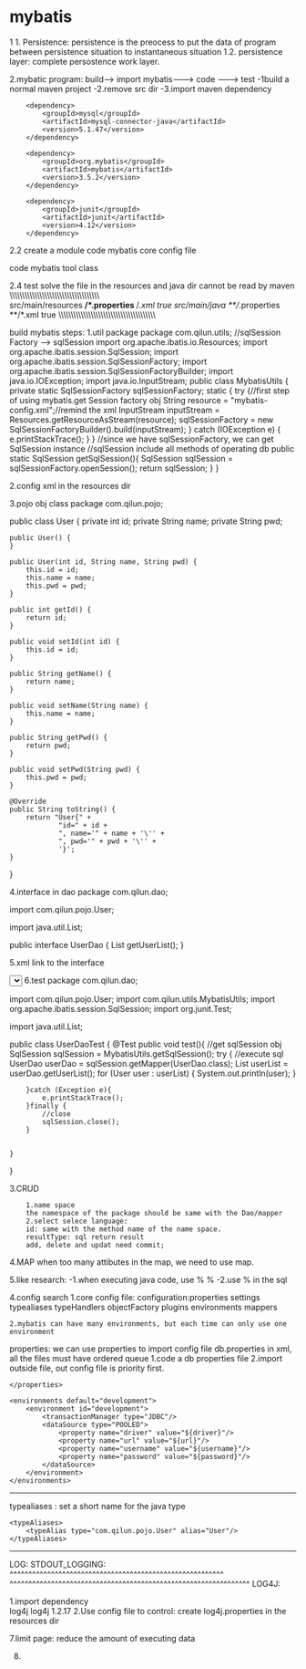 # mybatis
1
1.
Persistence: persistence is the preocess to put the data of program between persistence situation to instantaneous situation
1.2. persistence layer: complete persostence work layer.

2.mybatic program:
build--> import mybatis---> code ---> test
-1build a normal maven project
-2.remove src dir
-3.import maven dependency
<!--   mysql     -->
        <dependency>
            <groupId>mysql</groupId>
            <artifactId>mysql-connector-java</artifactId>
            <version>5.1.47</version>
        </dependency>
<!--       mybatis -->
        <dependency>
            <groupId>org.mybatis</groupId>
            <artifactId>mybatis</artifactId>
            <version>3.5.2</version>
        </dependency>
<!--       junit -->
        <dependency>
            <groupId>junit</groupId>
            <artifactId>junit</artifactId>
            <version>4.12</version>
        </dependency>

2.2 create a module
code mybatis core config file
<?xml version="1.0" encoding="UTF-8" ?>
<!DOCTYPE configuration
        PUBLIC "-//mybatis.org//DTD Config 3.0//EN"
        "http://mybatis.org/dtd/mybatis-3-config.dtd">
<configuration>
    <environments default="development">
        <environment id="development">
            <transactionManager type="JDBC"/>
            <dataSource type="POOLED">
                <property name="driver" value="com.mysql.jdbc.Driver"/>
                <property name="url" value="jdbc:mysql://localhost:3306/mybatis?useSSL=true&amp;useUnicode=true&amp;characterEncoding=UTF-8"/>
                <property name="username" value="root"/>
                <property name="password" value="hsp"/>
            </dataSource>
        </environment>
    </environments>
    <mappers>
        <mapper resource="org/mybatis/example/BlogMapper.xml"/>
    </mappers>
</configuration>

code mybatis tool class

2.4 test
solve the file in the resources and java dir cannot be read by maven
\\\\\\\\\\\\\\\\\\\\\\\\\\\\\\\\\\\\\\\\\\\\\\\\\\\\\\\\\\\\\\\\\\\\\\\\\
<build>
        <resources>
            <resource>
                <directory>src/main/resources</directory>
                <includes>
                    <include>**/*.properties</include>
                    <include>**/*.xml</include>
                </includes>
                <filtering>true</filtering>
            </resource>
            <resource>
                <directory>src/main/java</directory>
                <includes>
                    <include>**/*.properties</include>
                    <include>**/*.xml</include>
                </includes>
                <filtering>true</filtering>
            </resource>
        </resources>
    </build>
\\\\\\\\\\\\\\\\\\\\\\\\\\\\\\\\\\\\\\\\\\\\\\\\\\\\\\\\\\\\\\\\\\\\\\\\\\\\\

build mybatis steps:
1.util package
package com.qilun.utils;
//sqlSession Factory  --> sqlSession
import org.apache.ibatis.io.Resources;
import org.apache.ibatis.session.SqlSession;
import org.apache.ibatis.session.SqlSessionFactory;
import org.apache.ibatis.session.SqlSessionFactoryBuilder;
import java.io.IOException;
import java.io.InputStream;
public class MybatisUtils {
    private static SqlSessionFactory sqlSessionFactory;
    static {
        try {//first step of using mybatis.get Session factory obj
            String resource = "mybatis-config.xml";//remind the xml
            InputStream inputStream = Resources.getResourceAsStream(resource);
            sqlSessionFactory = new SqlSessionFactoryBuilder().build(inputStream);
        } catch (IOException e) {
            e.printStackTrace();
        }
    }
    //since we have sqlSessionFactory, we can get SqlSession instance
    //sqlSession include all methods of operating db
    public static SqlSession getSqlSession(){
        SqlSession sqlSession = sqlSessionFactory.openSession();
        return sqlSession;
    }
}

2.config xml in the resources dir
<?xml version="1.0" encoding="UTF-8" ?>
<!DOCTYPE configuration
        PUBLIC "-//mybatis.org//DTD Config 3.0//EN"
        "http://mybatis.org/dtd/mybatis-3-config.dtd">
<configuration>
    <environments default="development">
        <environment id="development">
            <transactionManager type="JDBC"/>
            <dataSource type="POOLED">
                <property name="driver" value="com.mysql.jdbc.Driver"/>
                <property name="url" value="jdbc:mysql://localhost:3306/mybatis?useSSL=true&amp;useUnicode=true&amp;characterEncoding=UTF-8"/>
                <property name="username" value="root"/>
                <property name="password" value="hsp"/>
            </dataSource>
        </environment>
    </environments>
<!--    each mapper.xml need -->
    <mappers>
        <mapper resource="com/qilun/dao/UserMapper.xml"/>
    </mappers>
</configuration>

3.pojo obj class
package com.qilun.pojo;

public class User {
    private int id;
    private String name;
    private String pwd;

    public User() {
    }

    public User(int id, String name, String pwd) {
        this.id = id;
        this.name = name;
        this.pwd = pwd;
    }

    public int getId() {
        return id;
    }

    public void setId(int id) {
        this.id = id;
    }

    public String getName() {
        return name;
    }

    public void setName(String name) {
        this.name = name;
    }

    public String getPwd() {
        return pwd;
    }

    public void setPwd(String pwd) {
        this.pwd = pwd;
    }

    @Override
    public String toString() {
        return "User{" +
                "id=" + id +
                ", name='" + name + '\'' +
                ", pwd='" + pwd + '\'' +
                '}';
    }
}

4.interface in dao
package com.qilun.dao;

import com.qilun.pojo.User;

import java.util.List;

public interface UserDao {
    List<User> getUserList();
}


5.xml link to the interface
<?xml version="1.0" encoding="UTF-8" ?>
<!DOCTYPE mapper
        PUBLIC "-//mybatis.org//DTD Mapper 3.0//EN"
        "http://mybatis.org/dtd/mybatis-3-mapper.dtd">

<!--name space log a mapper interface-->
<mapper namespace="com.qilun.dao.UserDao">
<!--    select -->
    <select id="getUserList" resultType="com.qilun.pojo.User">
        select * from mybatis.user
    </select>
</mapper>
6.test
package com.qilun.dao;

import com.qilun.pojo.User;
import com.qilun.utils.MybatisUtils;
import org.apache.ibatis.session.SqlSession;
import org.junit.Test;

import java.util.List;

public class UserDaoTest {
    @Test
    public void test(){
        //get sqlSession obj
        SqlSession sqlSession = MybatisUtils.getSqlSession();
        try {
            //execute sql
            UserDao userDao = sqlSession.getMapper(UserDao.class);
            List<User> userList = userDao.getUserList();
            for (User user : userList) {
                System.out.println(user);
            }

        }catch (Exception e){
            e.printStackTrace();
        }finally {
            //close
            sqlSession.close();
        }


    }
}

3.CRUD
        
        1.name space
        the namespace of the package should be same with the Dao/mapper
        2.select selece language:
        id: same with the method name of the name space.
        resultType: sql return result
        add, delete and updat need commit;

4.MAP
        when too many attibutes in the map, we need to use map.

5.like research:
	-1.when executing java code, use % %
	-2.use % in the sql 

  4.config search
	1.core config file: configuration:properties  settings  typealiases
	typeHandlers objectFactory plugins environments mappers
	

	2.mybatis can have many environments, but each time can only use one environment
        
        
 properties: we can use properties to import config file db.properties
	in xml, all the files must have ordered queue
	1.code a db properties file
	2.import outside file, out config file is priority first.
<properties resource="db.properties">

    </properties>

    <environments default="development">
        <environment id="development">
            <transactionManager type="JDBC"/>
            <dataSource type="POOLED">
                <property name="driver" value="${driver}"/>
                <property name="url" value="${url}"/>
                <property name="username" value="${username}"/>
                <property name="password" value="${password}"/>
            </dataSource>
        </environment>
    </environments>
--------------------------------------------------------
typealiases : set a short name for the java type
<!--alias one-->
    <typeAliases>
        <typeAlias type="com.qilun.pojo.User" alias="User"/>
    </typeAliases>
-----------------------------------------

 LOG:
STDOUT_LOGGING:
	^^^^^^^^^^^^^^^^^^^^^^^^^^^^^^^^^^^^^^^^^^^^^^^^^^^^^^^^^
	<!--    settings-->
    <settings>
        <setting name="logImpl" value="STDOUT_LOGGING"/>
    </settings>
	^^^^^^^^^^^^^^^^^^^^^^^^^^^^^^^^^^^^^^^^^^^^^^^^^^^^^^^^^^^^^^^^
LOG4J:

1.import dependency        
      <dependencies>
        <dependency>
            <groupId>log4j</groupId>
            <artifactId>log4j</artifactId>
            <version>1.2.17</version>
        </dependency>
    </dependencies>
2.Use config file to control:
create log4j.properties in the resources dir
	
7.limit page:
reduce the amount of executing data
	
8.










































        
        
        
        
        
